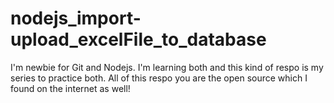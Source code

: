 # nodejs_import-upload_excelFile_to_database

I'm newbie for Git and Nodejs. I'm learning both and this kind of respo is my series to practice both.
All of this respo you are the open source which I found on the internet as well!
